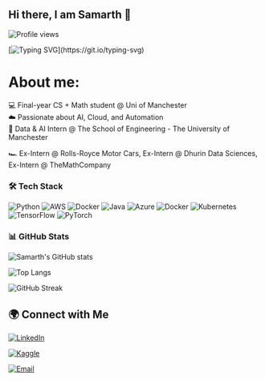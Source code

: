 ## Hi there, I am Samarth 👋   

![Profile views](https://komarev.com/ghpvc/?username=samarth-web&label=Views&color=yellow&style=for-the-badge)

[![Typing SVG](https://readme-typing-svg.herokuapp.com?font=Fira+Code&pause=1000&random=false&width=435&lines=Welcome+to+my+profile!+.+.+.;;)](https://git.io/typing-svg)





# About me:


💻 Final-year CS + Math student @ Uni of Manchester  
☁️ Passionate about AI, Cloud, and Automation  
🚀 Data & AI Intern @ The School of Engineering - The University of Manchester

🏎 Ex-Intern @ Rolls-Royce Motor Cars, Ex-Intern @ Dhurin Data Sciences, Ex-Intern @ TheMathCompany 

### 🛠 Tech Stack
![Python](https://img.shields.io/badge/Python-3776AB?style=for-the-badge&logo=python&logoColor=white)
![AWS](https://img.shields.io/badge/AWS-FF9900?style=for-the-badge&logo=amazon-aws&logoColor=white)
![Docker](https://img.shields.io/badge/Docker-2496ED?style=for-the-badge&logo=docker&logoColor=white)
![Java](https://img.shields.io/badge/Java-007396?style=for-the-badge&logo=java&logoColor=white)
![Azure](https://img.shields.io/badge/Azure-0078D4?style=for-the-badge&logo=microsoft-azure&logoColor=white)
![Docker](https://img.shields.io/badge/Docker-2496ED?style=for-the-badge&logo=docker&logoColor=white)
![Kubernetes](https://img.shields.io/badge/Kubernetes-326CE5?style=for-the-badge&logo=kubernetes&logoColor=white)
![TensorFlow](https://img.shields.io/badge/TensorFlow-FF6F00?style=for-the-badge&logo=tensorflow&logoColor=white)
![PyTorch](https://img.shields.io/badge/PyTorch-EE4C2C?style=for-the-badge&logo=pytorch&logoColor=white)



### 📊 GitHub Stats
![Samarth's GitHub stats](https://github-readme-stats.vercel.app/api?username=samarth-web&show_icons=true&theme=radical&show_icons=true&cache_seconds=3600)


![Top Langs](https://github-readme-stats.vercel.app/api/top-langs/?username=samarth-web&layout=compact&theme=radical&show_icons=true&cache_seconds=3600)


![GitHub Streak](https://streak-stats.demolab.com/?user=samarth-web&theme=radical&show_icons=true&cache_seconds=3600)

## 🌍 Connect with Me

[![LinkedIn](https://img.shields.io/badge/LinkedIn-blue?style=for-the-badge&logo=linkedin)](https://www.linkedin.com/in/samarth-jain-ab69a2253/)


[![Kaggle](https://img.shields.io/badge/Kaggle-000?style=for-the-badge&logo=vercel)](https://www.kaggle.com/samarthj204)  


[![Email](https://img.shields.io/badge/Email-D14836?style=for-the-badge&logo=gmail&logoColor=white)](mailto:samarthj204@gmail.com) 




<!--
**samarth-web/samarth-web** is a ✨ _special_ ✨ repository because its `README.md` (this file) appears on your GitHub profile.
![Samarth's GitHub stats](https://github-readme-stats.vercel.app/api?username=samarth-webE&show_icons=true&theme=radical)

Here are some ideas to get you started:

- 🔭 I’m currently working on ...
- 🌱 I’m currently learning ...
- 👯 I’m looking to collaborate on ...
- 🤔 I’m looking for help with ...
- 💬 Ask me about ...
- 📫 How to reach me: ...
- 😄 Pronouns: ...
- ⚡ Fun fact: ...
-->
